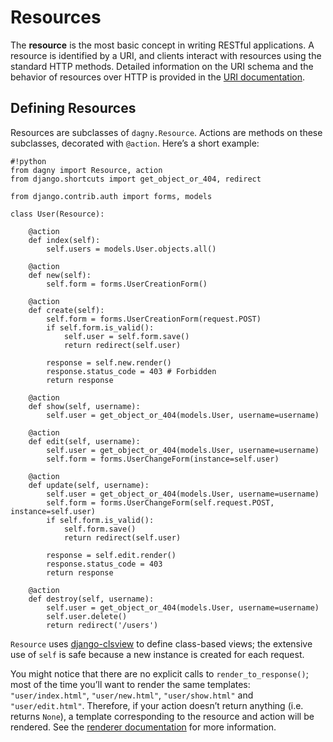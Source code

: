 # Resources

The **resource** is the most basic concept in writing RESTful applications. A
resource is identified by a URI, and clients interact with resources
using the standard HTTP methods. Detailed information on the URI schema and the
behavior of resources over HTTP is provided in the [URI documentation](/uris).


## Defining Resources

Resources are subclasses of `dagny.Resource`. Actions are methods on these
subclasses, decorated with `@action`. Here’s a short example:

    #!python
    from dagny import Resource, action
    from django.shortcuts import get_object_or_404, redirect
    
    from django.contrib.auth import forms, models
    
    class User(Resource):
        
        @action
        def index(self):
            self.users = models.User.objects.all()
        
        @action
        def new(self):
            self.form = forms.UserCreationForm()
        
        @action
        def create(self):
            self.form = forms.UserCreationForm(request.POST)
            if self.form.is_valid():
                self.user = self.form.save()
                return redirect(self.user)
            
            response = self.new.render()
            response.status_code = 403 # Forbidden
            return response
        
        @action
        def show(self, username):
            self.user = get_object_or_404(models.User, username=username)
        
        @action
        def edit(self, username):
            self.user = get_object_or_404(models.User, username=username)
            self.form = forms.UserChangeForm(instance=self.user)
        
        @action
        def update(self, username):
            self.user = get_object_or_404(models.User, username=username)
            self.form = forms.UserChangeForm(self.request.POST, instance=self.user)
            if self.form.is_valid():
                self.form.save()
                return redirect(self.user)
            
            response = self.edit.render()
            response.status_code = 403
            return response
        
        @action
        def destroy(self, username):
            self.user = get_object_or_404(models.User, username=username)
            self.user.delete()
            return redirect('/users')

`Resource` uses [django-clsview][] to define class-based views; the extensive
use of `self` is safe because a new instance is created for each request.

  [django-clsview]: http://github.com/zacharyvoase/django-clsview

You might notice that there are no explicit calls to `render_to_response()`;
most of the time you’ll want to render the same templates: `"user/index.html"`,
`"user/new.html"`, `"user/show.html"` and `"user/edit.html"`. Therefore, if your
action doesn’t return anything (i.e. returns `None`), a template corresponding
to the resource and action will be rendered. See the
[renderer documentation](/renderer) for more information.
